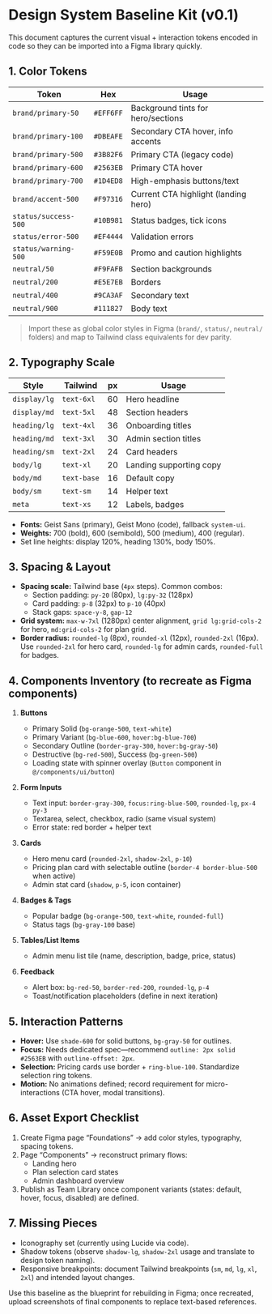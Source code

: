 # Design System Baseline Kit (v0.1)

This document captures the current visual + interaction tokens encoded in code so they can be imported into a Figma library quickly.

## 1. Color Tokens

| Token | Hex | Usage |
| --- | --- | --- |
| `brand/primary-50` | `#EFF6FF` | Background tints for hero/sections |
| `brand/primary-100` | `#DBEAFE` | Secondary CTA hover, info accents |
| `brand/primary-500` | `#3B82F6` | Primary CTA (legacy code) |
| `brand/primary-600` | `#2563EB` | Primary CTA hover |
| `brand/primary-700` | `#1D4ED8` | High-emphasis buttons/text |
| `brand/accent-500` | `#F97316` | Current CTA highlight (landing hero) |
| `status/success-500` | `#10B981` | Status badges, tick icons |
| `status/error-500` | `#EF4444` | Validation errors |
| `status/warning-500` | `#F59E0B` | Promo and caution highlights |
| `neutral/50` | `#F9FAFB` | Section backgrounds |
| `neutral/200` | `#E5E7EB` | Borders |
| `neutral/400` | `#9CA3AF` | Secondary text |
| `neutral/900` | `#111827` | Body text |

> Import these as global color styles in Figma (`brand/`, `status/`, `neutral/` folders) and map to Tailwind class equivalents for dev parity.

## 2. Typography Scale

| Style | Tailwind | px | Usage |
| --- | --- | --- | --- |
| `display/lg` | `text-6xl` | 60 | Hero headline |
| `display/md` | `text-5xl` | 48 | Section headers |
| `heading/lg` | `text-4xl` | 36 | Onboarding titles |
| `heading/md` | `text-3xl` | 30 | Admin section titles |
| `heading/sm` | `text-2xl` | 24 | Card headers |
| `body/lg` | `text-xl` | 20 | Landing supporting copy |
| `body/md` | `text-base` | 16 | Default copy |
| `body/sm` | `text-sm` | 14 | Helper text |
| `meta` | `text-xs` | 12 | Labels, badges |

- **Fonts:** Geist Sans (primary), Geist Mono (code), fallback `system-ui`.
- **Weights:** 700 (bold), 600 (semibold), 500 (medium), 400 (regular).
- Set line heights: display 120%, heading 130%, body 150%.

## 3. Spacing & Layout

- **Spacing scale:** Tailwind base (`4px` steps). Common combos:
  - Section padding: `py-20` (80px), `lg:py-32` (128px)
  - Card padding: `p-8` (32px) to `p-10` (40px)
  - Stack gaps: `space-y-8`, `gap-12`
- **Grid system:** `max-w-7xl` (1280px) center alignment, `grid lg:grid-cols-2` for hero, `md:grid-cols-2` for plan grid.
- **Border radius:** `rounded-lg` (8px), `rounded-xl` (12px), `rounded-2xl` (16px). Use `rounded-2xl` for hero card, `rounded-lg` for admin cards, `rounded-full` for badges.

## 4. Components Inventory (to recreate as Figma components)

1. **Buttons**
   - Primary Solid (`bg-orange-500`, `text-white`)
   - Primary Variant (`bg-blue-600`, `hover:bg-blue-700`)
   - Secondary Outline (`border-gray-300`, `hover:bg-gray-50`)
   - Destructive (`bg-red-500`), Success (`bg-green-500`)
   - Loading state with spinner overlay (`Button` component in `@/components/ui/button`)

2. **Form Inputs**
   - Text input: `border-gray-300`, `focus:ring-blue-500`, `rounded-lg`, `px-4 py-3`
   - Textarea, select, checkbox, radio (same visual system)
   - Error state: red border + helper text

3. **Cards**
   - Hero menu card (`rounded-2xl`, `shadow-2xl`, `p-10`)
   - Pricing plan card with selectable outline (`border-4 border-blue-500` when active)
   - Admin stat card (`shadow`, `p-5`, icon container)

4. **Badges & Tags**
   - Popular badge (`bg-orange-500`, `text-white`, `rounded-full`)
   - Status tags (`bg-gray-100` base)

5. **Tables/List Items**
   - Admin menu list tile (name, description, badge, price, status)

6. **Feedback**
   - Alert box: `bg-red-50`, `border-red-200`, `rounded-lg`, `p-4`
   - Toast/notification placeholders (define in next iteration)

## 5. Interaction Patterns

- **Hover:** Use `shade-600` for solid buttons, `bg-gray-50` for outlines.
- **Focus:** Needs dedicated spec—recommend `outline: 2px solid #2563EB` with `outline-offset: 2px`.
- **Selection:** Pricing cards use border + `ring-blue-100`. Standardize selection ring tokens.
- **Motion:** No animations defined; record requirement for micro-interactions (CTA hover, modal transitions).

## 6. Asset Export Checklist

1. Create Figma page “Foundations” → add color styles, typography, spacing tokens.
2. Page “Components” → reconstruct primary flows:
   - Landing hero
   - Plan selection card states
   - Admin dashboard overview
3. Publish as Team Library once component variants (states: default, hover, focus, disabled) are defined.

## 7. Missing Pieces

- Iconography set (currently using Lucide via code).
- Shadow tokens (observe `shadow-lg`, `shadow-2xl` usage and translate to design token naming).
- Responsive breakpoints: document Tailwind breakpoints (`sm`, `md`, `lg`, `xl`, `2xl`) and intended layout changes.

Use this baseline as the blueprint for rebuilding in Figma; once recreated, upload screenshots of final components to replace text-based references.

